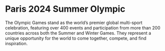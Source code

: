 # Paris 2024 Summer Olympic

The Olympic Games stand as the world’s premier global multi-sport celebration, featuring over 400 events and participation from more than 200 countries across both the Summer and Winter Games. They represent a unique opportunity for the world to come together, compete, and find inspiration.


